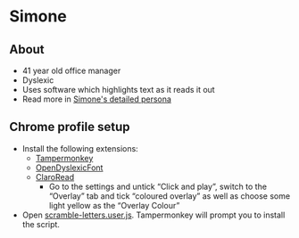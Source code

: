 # Simone

## About

- 41 year old office manager
- Dyslexic
- Uses software which highlights text as it reads it out
- Read more in [Simone's detailed persona](https://www.gov.uk/government/publications/understanding-disabilities-and-impairments-user-profiles/simone-dyslexic-user)

## Chrome profile setup

- Install the following extensions:
  - [Tampermonkey](https://chrome.google.com/webstore/detail/tampermonkey/dhdgffkkebhmkfjojejmpbldmpobfkfo)
  - [OpenDyslexicFont](https://chrome.google.com/webstore/detail/opendyslexic-font-for-chr/cdnapgfjopgaggbmfgbiinmmbdcglnam)
  - [ClaroRead](https://chrome.google.com/webstore/detail/claroread-chrome/ifgehbglgmidafhhdcopacejknmcmhcd)
    - Go to the settings and untick “Click and play”, switch to the “Overlay” tab and tick “coloured overlay” as well as choose some light yellow as the “Overlay Colour”
- Open [scramble-letters.user.js](https://alphagov.github.io/accessibility-personas/raw_assets/scramble-letters.user.js). Tampermonkey will prompt you to install the script.

